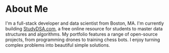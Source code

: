 # About Me

I'm a full-stack developer and data scientist from Boston, MA. I'm currently building [StudyDSA.com](https://studydsa.com/), a free online resource for students to master data structures and algorithms. My portfolio features a range of open-source projects, from programming drones to training chess bots. I enjoy turning complex problems into beautiful simple solutions.
